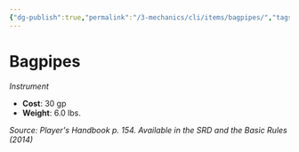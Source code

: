```yaml
---
{"dg-publish":true,"permalink":"/3-mechanics/cli/items/bagpipes/","tags":["ttrpg-cli/compendium/src/5e/phb","ttrpg-cli/item/gear/instrument","ttrpg-cli/item/rarity/none"],"noteIcon":""}
---
```


# Bagpipes
*Instrument*  


- **Cost**: 30 gp
- **Weight**: 6.0 lbs.

*Source: Player's Handbook p. 154. Available in the <span title='Systems Reference Document (5.1)'>SRD</span> and the Basic Rules (2014)*